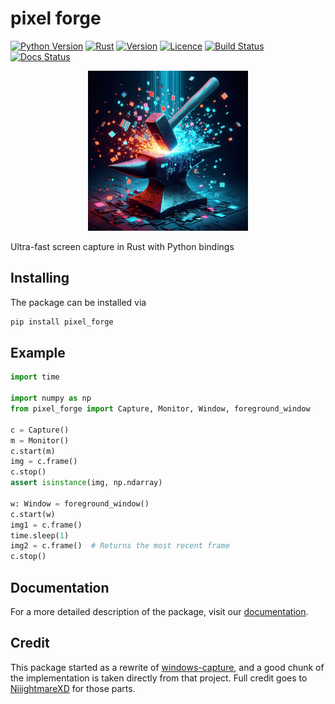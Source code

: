 # pixel forge
[![Python Version]][Python Version URL] [![Rust]][Rust URL] [![Version]][Version URL] [![Licence]][License URL] [![Build Status]][Build Status URL] [![Docs Status]][Docs URL]


[Licence]: https://img.shields.io/badge/license-MIT-blue
[License URL]: https://github.com/amacati/pixel_forge/blob/master/LICENSE

[Build Status]: https://img.shields.io/github/actions/workflow/status/amacati/pixel_forge/CI.yml
[Build Status URL]: https://github.com/amacati/pixel_forge

[Version]: https://img.shields.io/pypi/v/pixel-forge
[Version URL]: https://pypi.org/project/pixel-forge/

[Python Version]: https://img.shields.io/pypi/pyversions/pixel-forge?logo=python
[Python Version URL]: https://www.python.org

[Rust]: https://img.shields.io/badge/Rust-x?logo=rust&color=CE412B
[Rust URL]: https://www.rust-lang.org/

[Docs Status]: https://readthedocs.org/projects/pixel-forge/badge/?version=latest
[Docs URL]: https://pixel-forge.readthedocs.io/en/latest

<p align="center">
  <img width="256" height="256" src="https://raw.githubusercontent.com/amacati/pixel_forge/master/docs/img/pixel_forge_banner.png">
</p>

Ultra-fast screen capture in Rust with Python bindings

## Installing

The package can be installed via

```bash
pip install pixel_forge
```

## Example

```python
import time

import numpy as np
from pixel_forge import Capture, Monitor, Window, foreground_window

c = Capture()
m = Monitor()
c.start(m)
img = c.frame()
c.stop()
assert isinstance(img, np.ndarray)

w: Window = foreground_window()
c.start(w)
img1 = c.frame()
time.sleep(1)
img2 = c.frame()  # Returns the most recent frame
c.stop()
```

## Documentation
For a more detailed description of the package, visit our [documentation][Docs URL].

## Credit
This package started as a rewrite of [windows-capture](https://github.com/NiiightmareXD/windows-capture), and a good chunk of the implementation is taken directly from that project. Full credit goes to [NiiightmareXD](https://github.com/NiiightmareXD) for those parts.